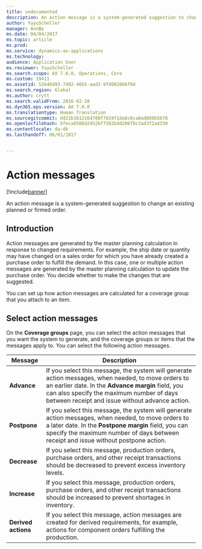 ```yaml
---
title: undocumented
description: An action message is a system-generated suggestion to change an existing planned or firmed order.
author: YuyuScheller
manager: AnnBe
ms.date: 04/04/2017
ms.topic: article
ms.prod: 
ms.service: dynamics-ax-applications
ms.technology: 
audience: Application User
ms.reviewer: YuyuScheller
ms.search.scope: AX 7.0.0, Operations, Core
ms.custom: 19411
ms.assetid: 52b46d93-7d02-46b5-aad1-9fd08206bf9d
ms.search.region: Global
ms.author: crytt
ms.search.validFrom: 2016-02-28
ms.dyn365.ops.version: AX 7.0.0
ms.translationtype: Human Translation
ms.sourcegitcommit: d421b161216d700f7819f1da8c0ca8ad089b5670
ms.openlocfilehash: bfeca6506d2452bf7582bdd206f8c3ad3f2a4330
ms.contentlocale: da-dk
ms.lasthandoff: 06/01/2017


---
```


# <a name="action-messages"></a>Action messages

[!include[banner](../includes/banner.md)]


An action message is a system-generated suggestion to change an existing planned or firmed order.

## <a name="introduction"></a>Introduction

Action messages are generated by the master planning calculation in response to changed requirements. For example, the ship date or quantity may have changed on a sales order for which you have already created a purchase order to fulfill the demand. In this case, one or multiple action messages are generated by the master planning calculation to update the purchase order. You decide whether to make the changes that are suggested.

You can set up how action messages are calculated for a coverage group that you attach to an item.

## <a name="select-action-messages"></a>Select action messages

On the **Coverage groups** page, you can select the action messages that you want the system to generate, and the coverage groups or items that the messages apply to. You can select the following action messages.

| Message             | Description                                                                                                                                                                                                                                              |
|---------------------|----------------------------------------------------------------------------------------------------------------------------------------------------------------------------------------------------------------------------------------------------------|
| **Advance**         | If you select this message, the system will generate action messages, when needed, to move orders to an earlier date. In the **Advance margin** field, you can also specify the maximum number of days between receipt and issue without advance action. |
| **Postpone**        | If you select this message, the system will generate action messages, when needed, to move orders to a later date. In the **Postpone margin** field, you can specify the maximum number of days between receipt and issue without postpone action.       |
| **Decrease**        | If you select this message, production orders, purchase orders, and other receipt transactions should be decreased to prevent excess inventory levels.                                                                                                   |
| **Increase**        | If you select this message, production orders, purchase orders, and other receipt transactions should be increased to prevent shortages in inventory.                                                                                                    |
| **Derived actions** | If you select this message, action messages are created for derived requirements, for example, actions for component orders fulfilling the production.                                                                                                   |







